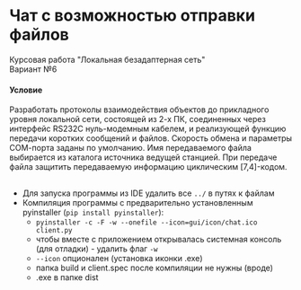 # Чат с возможностью отправки файлов
Курсовая работа "Локальная безадаптерная сеть"  
Вариант №6  

#### Условие
Разработать протоколы взаимодействия объектов до прикладного уровня локальной сети, состоящей из 2-х ПК, соединенных
через интерфейс RS232C нуль-модемным кабелем, и реализующей функцию передачи коротких сообщений и файлов. Скорость 
обмена и параметры СОМ-порта заданы по умолчанию. Имя передаваемого файла выбирается из каталога источника ведущей 
станцией. При передаче файла защитить передаваемую информацию циклическим [7,4]-кодом.

##
 - Для запуска программы из IDE удалить все `../` в путях к файлам 
 - Компиляция программы с предварительно установленным pyinstaller (`pip install pyinstaller`):
   - `pyinstaller -c -F -w --onefile --icon=gui/icon/chat.ico client.py`
   - чтобы вместе с приложением открывалась системная консоль (для отладки) - удалить флаг `-w`
   - `--icon` опционален (установка иконки .exe)
   - папка build и client.spec после компиляции не нужны (вроде)
   - .exe в папке dist